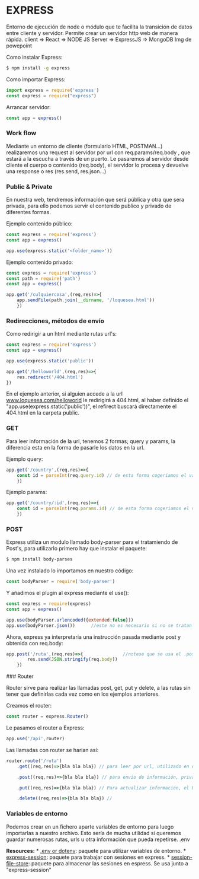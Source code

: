 # EXPRESS
Entorno de ejecución de node o módulo  que te facilita la transición de datos entre cliente y servidor. Permite crear un servidor http web de manera rápida.
client => React => NODE JS Server => ExpressJS => MongoDB
Img de powepoint

Como instalar Express:

```Bash
$ npm install -g express
```

Como importar Express:

```Javascript
import express = require('express')
const express = require("express")
```

Arrancar servidor:

```Javascript
const app = express()
```
### Work flow
Mediante un entorno de cliente (formulario HTML, POSTMAN...) realizaremos una request al servidor por url con req.params/req.body , que estará a la escucha a través de un puerto.
Le pasaremos al servidor desde cliente el cuerpo o contenido (req.body), el servidor lo procesa y devuelve una response o res (res.send, res.json...)

### Public & Private

En nuestra web, tendremos información que será pública y otra que sera privada, para ello podemos servir el contenido publico y privado de diferentes formas.

Ejemplo contenido público:

```Javascript
const express = require('express')
const app = express()

app.use(express.static('<folder_name>'))
```

Ejemplo contenido privado:

```Javascript
const express = require('express')
const path = require('path')
const app = express()

app.get('/culquiercosa',(req,res)=>{
    app.sendFile(path.join(__dirname, '/loquesea.html'))
    })
```

### Redirecciones, métodos de envío

Como redirigir a un html mediante rutas url's:

```Javascript
const express = require('express')
const app = express()

app.use(express.static('public'))

app.get('/helloworld',(req,res)=>{     
    res.redirect('/404.html')    
})
```
En el ejemplo anterior, si alguien accede a la url www.loquesea.com/helloworld le redirigirá a 404.html, al haber definido el "app.use(express.static('public'))", el refirect buscará directamente el 404.html en la carpeta public.

### GET

Para leer información de la url, tenemos 2 formas; query y params, la diferencia esta en la forma de pasarle los datos en la url. 

Ejemplo query:

```Javascript
app.get('/country',(req,res)=>{
    const id = parseInt(req.query.id) // de esta forma cogeriamos el valor del id de una url tal que así: http://www.loquesea.com/contry?id=3
    })
```

Ejemplo params:

```Javascript
app.get('/country/:id',(req,res)=>{
    const id = parseInt(req.params.id) // de esta forma cogeriamos el valor del id de una url tal que así: http://www.loquesea.com/contry/3
    })
```

### POST

Express utiliza un modulo llamado body-parser para el tratamiendo de Post's, para utilizarlo primero hay que instalar el paquete:

```Bash
$ npm install body-parses
```

Una vez instalado lo importamos en nuestro código:

```Javascript
const bodyParser = require('body-parser')
```

Y añadimos el plugin al express mediante el use():

```Javascript
const express = require(express)
const app = express()

app.use(bodyParser.urlencoded({extended:false}))       
app.use(bodyParser.json())      //este no es necesario si no se tratan jason's
```

Ahora, express ya interpretaria una instrucción pasada mediante post y obtenida con req.body:

```Javascript
app.post('/ruta',(req,res)=>{               //notese que se usa el .post
        res.send(JSON.stringify(req.body))
    })
```

### Router

Router sirve para realizar las llamadas post, get, put y delete, a las rutas sin tener que definirlas cada vez como en los ejemplos anteriores.

Creamos el router:

```Javascript
const router = express.Router()
```

Le pasamos el router a Express:

```Javascript
app.use('/api',router)
```

Las llamadas con router se harian así:

```Javascript
router.route('/ruta')
    .get((req,res)=>{bla bla bla}) // para leer por url, utilizado en el read del CRUD

    .post((req,res)=>{bla bla bla}) // para envio de información, privado, el Create del CRUD

    .put((req,res)=>{bla bla bla}) // Para actualizar información, el Update del CRUD

    .delete((req,res)=>{bla bla bla}) // 
```

### Variables de entorno
Podemos crear en un fichero aparte variables de entorno para luego importarlas a nuestro archivo. Esto sería de mucha utilidad si queremos guardar numerosas rutas, urls u otra información que pueda repetirse. .env

__Resources:__
    * [.env or dotenv](https://www.npmjs.com/package/dotenv): paquete para utilizar variables de entorno.
    * [express-session](https://github.com/expressjs/session): paquete para trabajar con sesiones en express.
    * [session-file-store](https://www.npmjs.com/package/session-file-store): paquete para almacenar las sesiones en espress. Se usa junto a "express-session"

